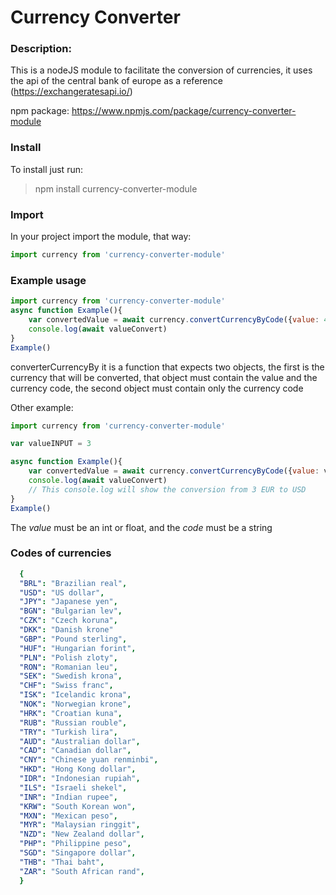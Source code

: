 # Currency Converter 

### Description: 

This is a nodeJS module to facilitate the conversion of currencies, it uses the api of the central bank of europe as a reference (https://exchangeratesapi.io/)

npm package: https://www.npmjs.com/package/currency-converter-module


### Install 

To install just run: 
> npm install currency-converter-module

### Import 

In your project import the module, that way: 
```javascript
import currency from 'currency-converter-module'
```

### Example usage 

```javascript
import currency from 'currency-converter-module'
async function Example(){
    var convertedValue = await currency.convertCurrencyByCode({value: 4, code: 'USD'},{code: 'BRL'})
    console.log(await valueConvert)
}
Example()
```

converterCurrencyBy it is a function that expects two objects, the first is the currency that will be converted, that object must contain the value and the currency code, the second object must contain only the currency code

Other example:

```javascript
import currency from 'currency-converter-module'

var valueINPUT = 3 

async function Example(){
    var convertedValue = await currency.convertCurrencyByCode({value: valueINPUT, code: 'EUR'},{code: 'BRL'})
    console.log(await valueConvert)
    // This console.log will show the conversion from 3 EUR to USD
}
Example()
```
The *value* must be an int or float, and the *code* must be a string


### Codes of currencies


```yaml
  {
  "BRL": "Brazilian real",
  "USD": "US dollar",
  "JPY": "Japanese yen",
  "BGN": "Bulgarian lev",
  "CZK": "Czech koruna",
  "DKK": "Danish krone"
  "GBP": "Pound sterling",
  "HUF": "Hungarian forint",
  "PLN": "Polish zloty",
  "RON": "Romanian leu",
  "SEK": "Swedish krona",
  "CHF": "Swiss franc",
  "ISK": "Icelandic krona",
  "NOK": "Norwegian krone",
  "HRK": "Croatian kuna",
  "RUB": "Russian rouble",
  "TRY": "Turkish lira",
  "AUD": "Australian dollar",
  "CAD": "Canadian dollar",
  "CNY": "Chinese yuan renminbi",
  "HKD": "Hong Kong dollar",
  "IDR": "Indonesian rupiah",
  "ILS": "Israeli shekel",
  "INR": "Indian rupee",
  "KRW": "South Korean won",
  "MXN": "Mexican peso",
  "MYR": "Malaysian ringgit",
  "NZD": "New Zealand dollar",
  "PHP": "Philippine peso",
  "SGD": "Singapore dollar",
  "THB": "Thai baht",
  "ZAR": "South African rand",
  }
```



